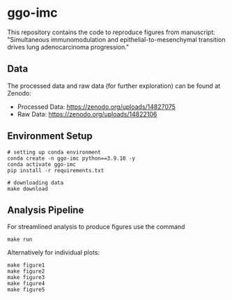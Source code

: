 # ggo-imc

This repository contains the code to reproduce figures from manuscript: "Simultaneous immunomodulation and epithelial-to-mesenchymal transition drives lung adenocarcinoma progression."

## Data
The processed data and raw data (for further exploration) can be found at Zenodo:
- Processed Data: https://zenodo.org/uploads/14827075
- Raw Data: https://zenodo.org/uploads/14822106

## Environment Setup
```
# setting up conda environment
conda create -n ggo-imc python==3.9.10 -y
conda activate ggo-imc
pip install -r requirements.txt

# downloading data
make download
```

## Analysis Pipeline
For streamlined analysis to produce figures use the command
```
make run
```

Alternatively for individual plots:
```
make figure1
make figure2
make figure3
make figure4
make figure5
```

<!-- ```
# plot celltype heatmaps
make celltype

# to plot differential abundance
make diff_abundance

# plot interactions
make interaction

make t_cell

make myelod

make epithelial

make microenvironment

``` -->